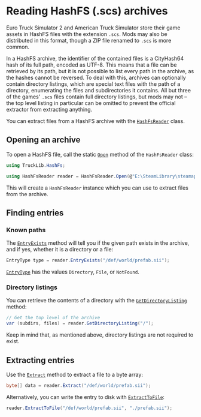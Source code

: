 # Reading HashFS (.scs) archives

Euro Truck Simulator 2 and American Truck Simulator store their game assets in HashFS files with the extension `.scs`.
Mods may also be distributed in this format, though a ZIP file renamed to `.scs` is more common.

In a HashFS archive, the identifier of the contained files is a CityHash64 hash of its full path, encoded as UTF-8.
This means that a file can be retrieved by its path, but it is not possible to list every path in the archive, as the hashes
cannot be reversed. To deal with this, archives can optionally contain directory listings, which are special text files
with the path of a directory, enumerating the files and subdirectories it contains. All but three of the games' `.scs`
files contain full directory listings, but mods may not &ndash; the top level listing in particular can be omitted to
prevent the official extractor from extracting anything.

You can extract files from a HashFS archive with the [`HashFsReader`](xref:TruckLib.HashFs.HashFsReader) class.

## Opening an archive
To open a HashFS file, call the static [`Open`](xref:TruckLib.HashFs.HashFsReader.Open*) method of the `HashFsReader` class:

```cs
using TruckLib.HashFs;

using HashFsReader reader = HashFsReader.Open(@"E:\SteamLibrary\steamapps\common\Euro Truck Simulator 2\def.scs");
```

This will create a `HashFsReader` instance which you can use to extract files from the archive.

## Finding entries

### Known paths
The [`EntryExists`](xref:TruckLib.HashFs.HashFsReader.EntryExists*) method will tell you if the given path exists in the archive, 
and if yes, whether it is a directory or a file:

```cs
EntryType type = reader.EntryExists("/def/world/prefab.sii");
```

[`EntryType`](xref:TruckLib.HashFs.EntryType) has the values `Directory`, `File`, or `NotFound`.

### Directory listings
You can retrieve the contents of a directory with the [`GetDirectoryListing`](xref:TruckLib.HashFs.HashFsReader.GetDirectoryListing*) method:

```cs
// Get the top level of the archive
var (subdirs, files) = reader.GetDirectoryListing("/");
```

Keep in mind that, as mentioned above, directory listings are not required to exist.

## Extracting entries

Use the [`Extract`](xref:TruckLib.HashFs.HashFsReader.Extract*) method to extract a file to a byte array:

```cs
byte[] data = reader.Extract("/def/world/prefab.sii");
```

Alternatively, you can write the entry to disk with [`ExtractToFile`](xref:TruckLib.HashFs.HashFsReader.ExtractToFile*):

```cs
reader.ExtractToFile("/def/world/prefab.sii", "./prefab.sii");
```

